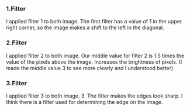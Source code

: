 ### 1.Filter
I applied filter 1 to both image. The first filter has a value of 1 in the upper right corner, so the image 
makes a shift to the left in the diagonal. 

### 2.Filter
I applied filter 2 to both image. Our middle value for filter 2 is 1.5 times the value of the pixels above the 
image. Increases the brightness of pixels. (I made the middle value 3 to see more clearly and I 
understood better)

### 3.Filter
I applied filter 3 to both image. 3. The filter makes the edges look sharp. I think there is a filter used for 
determining the edge on the image.


